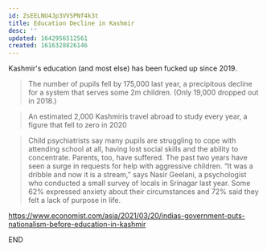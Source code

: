 ```yaml
---
id: ZsEELNU4Jp3VVSPNf4k3t
title: Education Decline in Kashmir
desc: ''
updated: 1642956512561
created: 1616328826146
---
```


Kashmir's education (and most else) has been fucked up since 2019.

>The number of pupils fell by 175,000 last year, a precipitous decline for a system that serves some 2m children. (Only 19,000 dropped out in 2018.)

>An estimated 2,000 Kashmiris travel abroad to study every year, a figure that fell to zero in 2020

>Child psychiatrists say many pupils are struggling to cope with attending school at all, having lost social skills and the ability to concentrate. Parents, too, have suffered. The past two years have seen a surge in requests for help with aggressive children. “It was a dribble and now it is a stream,” says Nasir Geelani, a psychologist who conducted a small survey of locals in Srinagar last year. Some 62% expressed anxiety about their circumstances and 72% said they felt a lack of purpose in life.

https://www.economist.com/asia/2021/03/20/indias-government-puts-nationalism-before-education-in-kashmir

END
